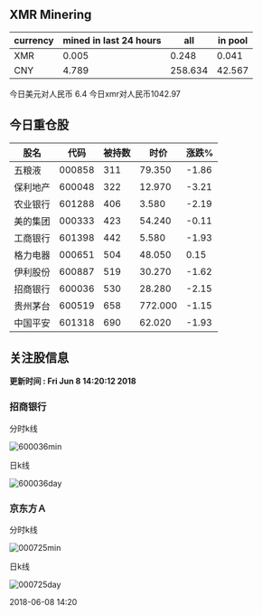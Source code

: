 ## XMR Minering

|currency|mined in last 24 hours|all|in pool|
|---|---|---|---|
|XMR|0.005|0.248|0.041|
|CNY|4.789|258.634|42.567|

今日美元对人民币 6.4	今日xmr对人民币1042.97


## 今日重仓股 

|股名|代码|被持数|时价|涨跌%|
|---|---|---|---|---|
|五粮液|000858|311|79.350|-1.86|
|保利地产|600048|322|12.970|-3.21|
|农业银行|601288|406|3.580|-2.19|
|美的集团|000333|423|54.240|-0.11|
|工商银行|601398|442|5.580|-1.93|
|格力电器|000651|504|48.050|0.15|
|伊利股份|600887|519|30.270|-1.62|
|招商银行|600036|530|28.280|-2.15|
|贵州茅台|600519|658|772.000|-1.15|
|中国平安|601318|690|62.020|-1.93|

## 关注股信息
**更新时间 : Fri Jun  8 14:20:12 2018**
### 招商银行 
分时k线

![600036min](http://image.sinajs.cn/newchart/min/n/sh600036.gif)

日k线

![600036day](http://image.sinajs.cn/newchart/daily/n/sh600036.gif)

### 京东方Ａ 
分时k线

![000725min](http://image.sinajs.cn/newchart/min/n/sz000725.gif)

日k线

![000725day](http://image.sinajs.cn/newchart/daily/n/sz000725.gif)

2018-06-08 14:20